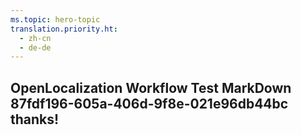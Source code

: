 ```yaml
---
ms.topic: hero-topic
translation.priority.ht: 
  - zh-cn
  - de-de
---
```

## OpenLocalization Workflow Test MarkDown 87fdf196-605a-406d-9f8e-021e96db44bc thanks!
